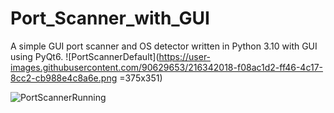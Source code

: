 # Port_Scanner_with_GUI
A simple GUI port scanner and OS detector written in Python 3.10 with GUI using PyQt6.
![PortScannerDefault](https://user-images.githubusercontent.com/90629653/216342018-f08ac1d2-ff46-4c17-8cc2-cb988e4c8a6e.png =375x351)

![PortScannerRunning](https://user-images.githubusercontent.com/90629653/216342058-564dee4d-6016-4ade-9426-f32e924586e7.png)
